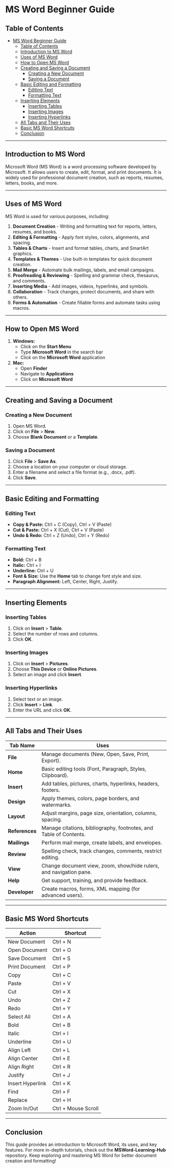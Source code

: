 # MS Word Beginner Guide

## Table of Contents
- [MS Word Beginner Guide](#ms-word-beginner-guide)
  - [Table of Contents](#table-of-contents)
  - [Introduction to MS Word](#introduction-to-ms-word)
  - [Uses of MS Word](#uses-of-ms-word)
  - [How to Open MS Word](#how-to-open-ms-word)
  - [Creating and Saving a Document](#creating-and-saving-a-document)
    - [Creating a New Document](#creating-a-new-document)
    - [Saving a Document](#saving-a-document)
  - [Basic Editing and Formatting](#basic-editing-and-formatting)
    - [Editing Text](#editing-text)
    - [Formatting Text](#formatting-text)
  - [Inserting Elements](#inserting-elements)
    - [Inserting Tables](#inserting-tables)
    - [Inserting Images](#inserting-images)
    - [Inserting Hyperlinks](#inserting-hyperlinks)
  - [All Tabs and Their Uses](#all-tabs-and-their-uses)
  - [Basic MS Word Shortcuts](#basic-ms-word-shortcuts)
  - [Conclusion](#conclusion)

---

## Introduction to MS Word
Microsoft Word (MS Word) is a word processing software developed by Microsoft. It allows users to create, edit, format, and print documents. It is widely used for professional document creation, such as reports, resumes, letters, books, and more.

---

## Uses of MS Word
MS Word is used for various purposes, including:

1. **Document Creation** - Writing and formatting text for reports, letters, resumes, and books.
2. **Editing & Formatting** - Apply font styles, colors, alignments, and spacing.
3. **Tables & Charts** - Insert and format tables, charts, and SmartArt graphics.
4. **Templates & Themes** - Use built-in templates for quick document creation.
5. **Mail Merge** - Automate bulk mailings, labels, and email campaigns.
6. **Proofreading & Reviewing** - Spelling and grammar check, thesaurus, and comments.
7. **Inserting Media** - Add images, videos, hyperlinks, and symbols.
8. **Collaboration** - Track changes, protect documents, and share with others.
9. **Forms & Automation** - Create fillable forms and automate tasks using macros.

---

## How to Open MS Word
1. **Windows:**
   - Click on the **Start Menu**
   - Type **Microsoft Word** in the search bar
   - Click on the **Microsoft Word** application
2. **Mac:**
   - Open **Finder**
   - Navigate to **Applications**
   - Click on **Microsoft Word**

---

## Creating and Saving a Document
### Creating a New Document
1. Open MS Word.
2. Click on **File** > **New**.
3. Choose **Blank Document** or a **Template**.

### Saving a Document
1. Click **File** > **Save As**.
2. Choose a location on your computer or cloud storage.
3. Enter a filename and select a file format (e.g., .docx, .pdf).
4. Click **Save**.

---

## Basic Editing and Formatting
### Editing Text
- **Copy & Paste:** Ctrl + C (Copy), Ctrl + V (Paste)
- **Cut & Paste:** Ctrl + X (Cut), Ctrl + V (Paste)
- **Undo & Redo:** Ctrl + Z (Undo), Ctrl + Y (Redo)

### Formatting Text
- **Bold:** Ctrl + B
- **Italic:** Ctrl + I
- **Underline:** Ctrl + U
- **Font & Size:** Use the **Home** tab to change font style and size.
- **Paragraph Alignment:** Left, Center, Right, Justify.

---

## Inserting Elements
### Inserting Tables
1. Click on **Insert** > **Table**.
2. Select the number of rows and columns.
3. Click **OK**.

### Inserting Images
1. Click on **Insert** > **Pictures**.
2. Choose **This Device** or **Online Pictures**.
3. Select an image and click **Insert**.

### Inserting Hyperlinks
1. Select text or an image.
2. Click **Insert** > **Link**.
3. Enter the URL and click **OK**.

---

## All Tabs and Their Uses
| Tab Name       | Uses                                                               |
| -------------- | ------------------------------------------------------------------ |
| **File**       | Manage documents (New, Open, Save, Print, Export).                 |
| **Home**       | Basic editing tools (Font, Paragraph, Styles, Clipboard).          |
| **Insert**     | Add tables, pictures, charts, hyperlinks, headers, footers.        |
| **Design**     | Apply themes, colors, page borders, and watermarks.                |
| **Layout**     | Adjust margins, page size, orientation, columns, spacing.          |
| **References** | Manage citations, bibliography, footnotes, and Table of Contents.  |
| **Mailings**   | Perform mail merge, create labels, and envelopes.                  |
| **Review**     | Spelling check, track changes, comments, restrict editing.         |
| **View**       | Change document view, zoom, show/hide rulers, and navigation pane. |
| **Help**       | Get support, training, and provide feedback.                       |
| **Developer**  | Create macros, forms, XML mapping (for advanced users).            |

---

## Basic MS Word Shortcuts
| Action           | Shortcut            |
| ---------------- | ------------------- |
| New Document     | Ctrl + N            |
| Open Document    | Ctrl + O            |
| Save Document    | Ctrl + S            |
| Print Document   | Ctrl + P            |
| Copy             | Ctrl + C            |
| Paste            | Ctrl + V            |
| Cut              | Ctrl + X            |
| Undo             | Ctrl + Z            |
| Redo             | Ctrl + Y            |
| Select All       | Ctrl + A            |
| Bold             | Ctrl + B            |
| Italic           | Ctrl + I            |
| Underline        | Ctrl + U            |
| Align Left       | Ctrl + L            |
| Align Center     | Ctrl + E            |
| Align Right      | Ctrl + R            |
| Justify          | Ctrl + J            |
| Insert Hyperlink | Ctrl + K            |
| Find             | Ctrl + F            |
| Replace          | Ctrl + H            |
| Zoom In/Out      | Ctrl + Mouse Scroll |

---

## Conclusion
This guide provides an introduction to Microsoft Word, its uses, and key features. For more in-depth tutorials, check out the **MSWord-Learning-Hub** repository. Keep exploring and mastering MS Word for better document creation and formatting!

